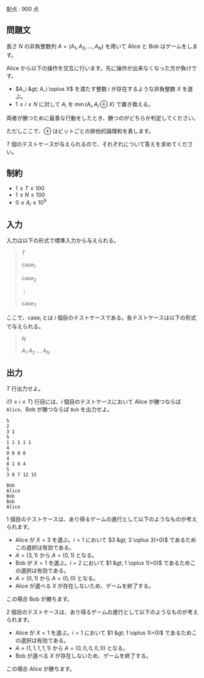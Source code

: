 配点 : $900$ 点

## 問題文

長さ $N$ の非負整数列 $A=(A_1,A_2,\dots,A_N)$ を用いて Alice と Bob はゲームをします。

Alice から以下の操作を交互に行います。先に操作が出来なくなった方が負けです。

- $A_i &gt; A_i \oplus X$ を満たす整数 $i$ が存在するような非負整数 $X$ を選ぶ。
- $1 \le i \le N$ に対して $A_i$ を $\min(A_i,A_i \oplus X)$ で置き換える。

両者が勝つために最善な行動をしたとき、勝つのがどちらか判定してください。

ただしここで、$\oplus$ はビットごとの排他的論理和を表します。

$T$ 個のテストケースが与えられるので、それぞれについて答えを求めてください。

## 制約

- $1 \le T \le 100$
- $1 \le N \le 100$
- $0 \le A_i \le 10^9$

## 入力

入力は以下の形式で標準入力から与えられる。

> $T$
> 
> $\mathrm{case}_1$
> 
> $\mathrm{case}_2$
> 
> $\vdots$
> 
> $\mathrm{case}_T$

ここで、$\mathrm{case}_i$ とは $i$ 個目のテストケースである。各テストケースは以下の形式で与えられる。

> $N$
> 
> $A_1$ $A_2$ $\dots$ $A_N$

## 出力

$T$ 行出力せよ。

$i(1 \le i \le T)$ 行目には、$i$ 個目のテストケースにおいて Alice が勝つならば `Alice`、Bob が勝つならば `Bob` を出力せよ。

```input1
5
2
3 1
5
1 1 1 1 1
4
0 0 0 0
4
8 1 6 4
5
3 8 7 12 15
```

```output1
Bob
Alice
Bob
Bob
Alice
```

$1$ 個目のテストケースは、あり得るゲームの進行として以下のようなものが考えられます。

- Alice が $X=3$ を選ぶ。$i=1$ において $3 &gt; 3 \oplus 3(=0)$ であるためこの選択は有効である。
- $A=(3,1)$ から $A=(0,1)$ となる。
- Bob が $X=1$ を選ぶ。$i=2$ において $1 &gt; 1 \oplus 1(=0)$ であるためこの選択は有効である。
- $A=(0,1)$ から $A=(0,0)$ となる。
- Alice が選べる $X$ が存在しないため、ゲームを終了する。

この場合 Bob が勝ちます。

$2$ 個目のテストケースは、あり得るゲームの進行として以下のようなものが考えられます。

- Alice が $X=1$ を選ぶ。$i=1$ において $1 &gt; 1 \oplus 1(=0)$ であるためこの選択は有効である。
- $A=(1,1,1,1,1)$ から $A=(0,0,0,0,0)$ となる。
- Bob が選べる $X$ が存在しないため、ゲームを終了する。

この場合 Alice が勝ちます。